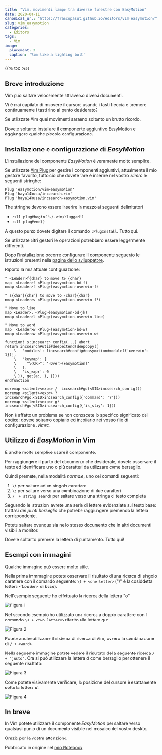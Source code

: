 ```yaml
---
title: "Vim, movimenti lampo tra diverse finestre con EasyMotion"
date: 2020-08-11
canonical_url: "https://francopasut.github.io/editors/vim-easymotion/"
slug: vim_easymotion
categories:
  - Editors
tags:
  - Vim
image:
  placement: 3
  caption: 'Vim like a lighting bolt'
---
```



{{% toc %}}



## Breve introduzione

Vim può saltare velocemente attraverso diversi documenti.

Vi è mai capitato di muovere il cursore usando i tasti freccia e premere continuamente i tasti fino al punto desiderato?

Se utilizzate Vim quei movimenti saranno soltanto un brutto ricordo. 

Dovete soltanto installare il componente aggiuntivo [EasyMotion](https://github.com/easymotion/vim-easymotion) e aggiungere qualche piccola configurazione. 




## Installazione e configurazione di *EasyMotion*

L'installazione del componente *EasyMotion* è veramente molto semplice.

Se utilizzate [Vim Plug](https://github.com/junegunn/vim-plug) per gestire i componenti aggiuntivi, attualmente il mio gestore favorito, tutto ciò che dovete fare è inserire nel vostro *.vimrc* le seguenti stringhe:

```vim
Plug 'easymotion/vim-easymotion'
Plug 'haya14busa/incsearch.vim'
Plug 'haya14busa/incsearch-easymotion.vim'
```

The stringhe devono essere inserire in mezzo ai seguenti delimitatori

-   `call plug#begin('~/.vim/plugged')`
-   `call plug#end()`

A questo punto dovete digitare il comando `:PlugInstall`. Tutto qui. 

Se utilizzate altri gestori le operazioni potrebbero essere leggermente differenti.

Dopo l'installazione occorre configurare il componente seguento le istruzioni presenti nella [pagina dello sviluppatore](https://github.com/easymotion/vim-easymotion).

Riporto la mia attuale configurazione: 

```vim
" <Leader>f{char} to move to {char}
map  <Leader>f <Plug>(easymotion-bd-f)
nmap <Leader>f <Plug>(easymotion-overwin-f)

" s{char}{char} to move to {char}{char}
nmap <Leader>s <Plug>(easymotion-overwin-f2)

" Move to line
map <Leader>l <Plug>(easymotion-bd-jk)
nmap <Leader>l <Plug>(easymotion-overwin-line)

" Move to word
map  <Leader>w <Plug>(easymotion-bd-w)
nmap <Leader>w <Plug>(easymotion-overwin-w)

function! s:incsearch_config(...) abort
return incsearch#util#deepextend(deepcopy({
	\   'modules': [incsearch#config#easymotion#module({'overwin': 1})],
	\   'keymap': {
	\     "\<CR>": '<Over>(easymotion)'
	\   },
	\   'is_expr': 0
	\ }), get(a:, 1, {}))
endfunction

noremap <silent><expr> /  incsearch#go(<SID>incsearch_config())
noremap <silent><expr> ?  incsearch#go(<SID>incsearch_config({'command': '?'}))
noremap <silent><expr> g/ incsearch#go(<SID>incsearch_config({'is_stay': 1}))
```
Non è affatto un problema se non conoscete lo specifico significato del codice: dovete soltanto copiarlo ed incollarlo nel vostro file di configurazione *.vimrc*. 


## Utilizzo di  *EasyMotion* in Vim

È anche molto semplice usare il componente. 

Per raggiungere il punto del documento che desiderate, dovete osservare il testo ed identificare uno o più caratteri da utilizzare come bersaglio. 

Quindi premete, nella modalità _normale_, uno dei comandi seguenti: 

1.  `\f` per saltare ad un singolo carattere
2.  `\s` per saltare verso una combinazione di due caratteri
3.  `/  + string search` per saltare verso una stringa di testo  completa

Seguendo le istruzioni avrete una serie di lettere evidenziate sul testo base: trattasi dei *punti bersaglio* che potrebe raggiungere premendo la lettera corrispondente. 

Potete saltare ovunque sia nello stesso documento che in altri documenti visibili a monitor.

Dovete soltanto premere la lettera di puntamento. Tutto qui!




## Esempi con immagini

Qualche immagine può essere molto utile.

Nella prima immmagine potete osservare il risultato di una ricerca di singolo carattere con il comando seguente: `\f + <one letter>` ("\\" è la cosiddetta lettera _\<Leader\>_ di base).

Nell'esempio seguente ho effettuato la ricerca della lettera "o".

![Figura 1](barra-f.png "Esempio di ricerca con  *Leader*-f")

Nel secondo esempio ho utilizzato una ricerca a doppio carattere con il comando `\s + <two letters>` riferito alle lettere *qu*:

![Figura 2](barra-s.png "Esempio di riserca con  *Leader*-s")



Potete anche utilizzare il sistema di ricerca di Vim, ovvero la combinazione di `/ + <word>`.

Nella seguente immagine potete vedere il risultato della seguente ricerca `/ + "justo"`. Ora si può utilizzare la lettera *d* come bersaglio per ottenere il seguente risultato:

![Figura 3](barra-cerca-justo.png "L'effetto del componente nel sistema ordinario di ricerca di Vim.")

Come potete visivamente verificare, la posizione del cursore è esattamente sotto la lettera *d*.

![Figura 4](barra-cerca-justo-evid.png "Esempio di ricerca  in Vim con le parola evidenziate")




## In breve

In Vim potete utilizzare il componente *EasyMotion* per saltare verso qualsiasi punto di un documento visibile nel mosaico del vostro deskto. 

Grazie per la vostra attenzione.

Pubblicato in origine nel [mio Notebook](https://francopasut.github.io/editors/vim-easymotion/)


